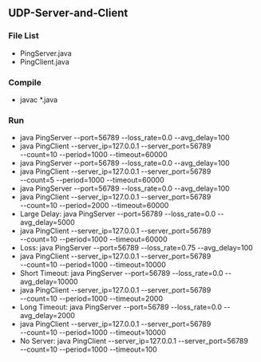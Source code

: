 ## UDP-Server-and-Client ##

### File List ###

* PingServer.java
* PingClient.java

### Compile ### 

* javac *.java

### Run ###

* java PingServer --port=56789 --loss_rate=0.0 --avg_delay=100
* java PingClient --server_ip=127.0.0.1 --server_port=56789 \
--count=10 --period=1000 --timeout=60000
* java PingServer --port=56789 --loss_rate=0.0 --avg_delay=100
* java PingClient --server_ip=127.0.0.1 --server_port=56789 \
--count=5 --period=1000 --timeout=60000
* java PingServer --port=56789 --loss_rate=0.0 --avg_delay=100
* java PingClient --server_ip=127.0.0.1 --server_port=56789 \
--count=10 --period=2000 --timeout=60000
* Large Delay: java PingServer --port=56789 --loss_rate=0.0 --avg_delay=5000
* java PingClient --server_ip=127.0.0.1 --server_port=56789 \
--count=10 --period=1000 --timeout=60000
* Loss: java PingServer --port=56789 --loss_rate=0.75 --avg_delay=100
* java PingClient --server_ip=127.0.0.1 --server_port=56789 \
--count=10 --period=1000 --timeout=10000
* Short Timeout: java PingServer --port=56789 --loss_rate=0.0 --avg_delay=10000
* java PingClient --server_ip=127.0.0.1 --server_port=56789 \
--count=10 --period=1000 --timeout=2000
* Long Timeout: java PingServer --port=56789 --loss_rate=0.0 --avg_delay=2000
* java PingClient --server_ip=127.0.0.1 --server_port=56789 \
--count=10 --period=1000 --timeout=10000
* No Server: java PingClient --server_ip=127.0.0.1 --server_port=56789 \
--count=10 --period=1000 --timeout=100
